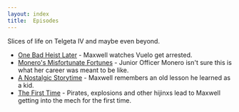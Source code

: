 ```yaml
---
layout: index
title:  Episodes
---
```

Slices of life on Telgeta IV and maybe even beyond. 

- [One Bad Heist Later](/episodes/one-bad-heist-later) - Maxwell watches Vuelo get arrested.
- [Monero's Misfortunate Fortunes](/episodes/moneros-misfortunate-fortunes) - Junior Officer Monero isn't sure this is what her career was meant to be like.
- [A Nostalgic Storytime](/episodes/a-nostalgic-storytime) - Maxwell remembers an old lesson he learned as a kid.
- [The First Time](/episodes/the-first-time) - Pirates, explosions and other hijinxs lead to Maxwell getting into the mech for the first time. 